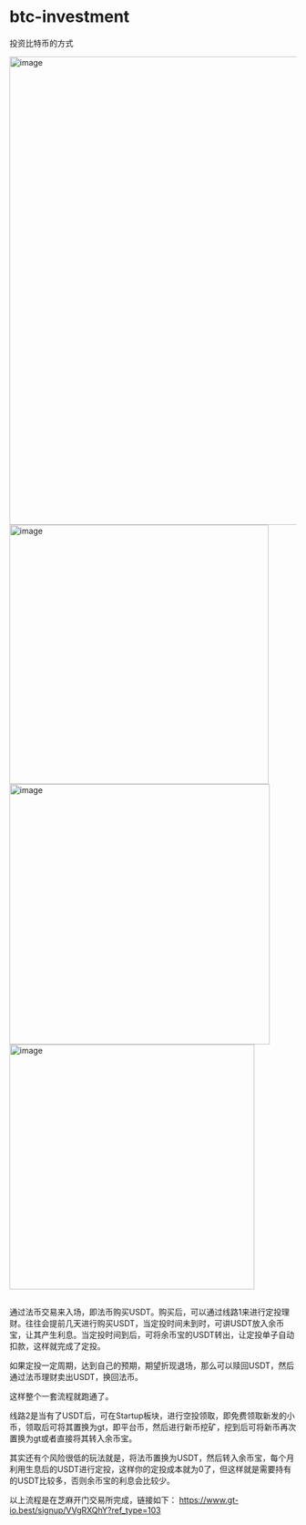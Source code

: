 # btc-investment
投资比特币的方式

<img width="822" alt="image" src="https://github.com/user-attachments/assets/1c0033a1-178e-4a28-9052-38e282352c24" />

<img width="455" alt="image" src="https://github.com/user-attachments/assets/3978fae0-de48-4875-b004-251c08a3dbaa" />

<img width="457" alt="image" src="https://github.com/user-attachments/assets/92af69f3-4b06-45bb-ac80-261d07f5b963" />

<img width="430" alt="image" src="https://github.com/user-attachments/assets/51e404d3-6d78-4f03-a32e-00b6518bf612" />

##
通过法币交易来入场，即法币购买USDT。购买后，可以通过线路1来进行定投理财。往往会提前几天进行购买USDT，当定投时间未到时，可讲USDT放入余币宝，让其产生利息。当定投时间到后，可将余币宝的USDT转出，让定投单子自动扣款，这样就完成了定投。

如果定投一定周期，达到自己的预期，期望折现退场，那么可以赎回USDT，然后通过法币理财卖出USDT，换回法币。

这样整个一套流程就跑通了。

线路2是当有了USDT后，可在Startup板块，进行空投领取，即免费领取新发的小币，领取后可将其置换为gt，即平台币，然后进行新币挖矿，挖到后可将新币再次置换为gt或者直接将其转入余币宝。

其实还有个风险很低的玩法就是，将法币置换为USDT，然后转入余币宝，每个月利用生息后的USDT进行定投，这样你的定投成本就为0了，但这样就是需要持有的USDT比较多，否则余币宝的利息会比较少。

以上流程是在芝麻开门交易所完成，链接如下：
https://www.gt-io.best/signup/VVgRXQhY?ref_type=103
